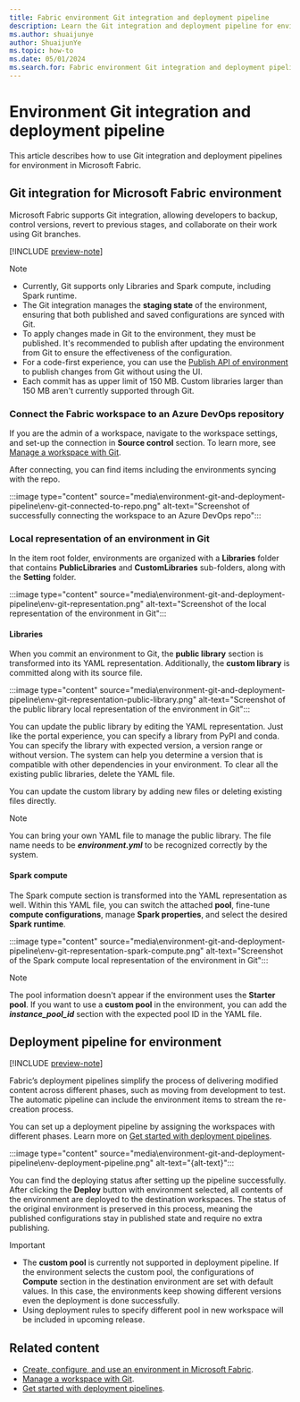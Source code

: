 ```yaml
---
title: Fabric environment Git integration and deployment pipeline
description: Learn the Git integration and deployment pipeline for environment.
ms.author: shuaijunye
author: ShuaijunYe
ms.topic: how-to
ms.date: 05/01/2024
ms.search.for: Fabric environment Git integration and deployment pipeline
---
```


# Environment Git integration and deployment pipeline

This article describes how to use Git integration and deployment pipelines for environment in Microsoft Fabric.

## Git integration for Microsoft Fabric environment

Microsoft Fabric supports Git integration, allowing developers to backup, control versions, revert to previous stages, and collaborate on their work using Git branches.

[!INCLUDE [preview-note](../includes/feature-preview-note.md)]

> [!NOTE]
>
> - Currently, Git supports only Libraries and Spark compute, including Spark runtime.
> - The Git integration manages the **staging state** of the environment, ensuring that both published and saved configurations are synced with Git.
> - To apply changes made in Git to the environment, they must be published. It's recommended to publish after updating the environment from Git to ensure the effectiveness of the configuration.
> - For a code-first experience, you can use the [Publish API of environment](environment-public-APIs.md#make-the-changes-effective) to publish changes from Git without using the UI.
> - Each commit has as upper limit of 150 MB. Custom libraries larger than 150 MB aren't currently supported through Git.

### Connect the Fabric workspace to an Azure DevOps repository

If you are the admin of a workspace, navigate to the workspace settings, and set-up the connection in **Source control** section. To learn more, see [Manage a workspace with Git](../cicd/git-integration/git-get-started.md).

After connecting, you can find items including the environments syncing with the repo.

:::image type="content" source="media\environment-git-and-deployment-pipeline\env-git-connected-to-repo.png" alt-text="Screenshot of successfully connecting the workspace to an Azure DevOps repo":::

### Local representation of an environment in Git

In the item root folder, environments are organized with a **Libraries** folder that contains **PublicLibraries** and **CustomLibraries** sub-folders, along with the **Setting** folder.

:::image type="content" source="media\environment-git-and-deployment-pipeline\env-git-representation.png" alt-text="Screenshot of the local representation of the environment in Git":::

#### Libraries

When you commit an environment to Git, the **public library** section is transformed into its YAML representation. Additionally, the **custom library** is committed along with its source file.

:::image type="content" source="media\environment-git-and-deployment-pipeline\env-git-representation-public-library.png" alt-text="Screenshot of the public library local representation of the environment in Git":::

You can update the public library by editing the YAML representation. Just like the portal experience, you can specify a library from PyPI and conda. You can specify the library with expected version, a version range or without version. The system can help you determine a version that is compatible with other dependencies in your environment. To clear all the existing public libraries, delete the YAML file.

You can update the custom library by adding new files or deleting existing files directly.

> [!NOTE]
> You can bring your own YAML file to manage the public library. The file name needs to be ***environment.yml*** to be recognized correctly by the system.

#### Spark compute

The Spark compute section is transformed into the YAML representation as well. Within this YAML file, you can switch the attached **pool**, fine-tune **compute configurations**, manage **Spark properties**, and select the desired **Spark runtime**.

:::image type="content" source="media\environment-git-and-deployment-pipeline\env-git-representation-spark-compute.png" alt-text="Screenshot of the Spark compute local representation of the environment in Git":::

> [!NOTE]
>
> The pool information doesn't appear if the environment uses the **Starter pool**. If you want to use a **custom pool** in the environment, you can add the ***instance_pool_id*** section with the expected pool ID in the YAML file.

## Deployment pipeline for environment

[!INCLUDE [preview-note](../includes/feature-preview-note.md)]

Fabric’s deployment pipelines simplify the process of delivering modified content across different phases, such as moving from development to test. The automatic pipeline can include the environment items to stream the re-creation process.

You can set up a deployment pipeline by assigning the workspaces with different phases. Learn more on [Get started with deployment pipelines](../cicd/deployment-pipelines/get-started-with-deployment-pipelines.md).

:::image type="content" source="media\environment-git-and-deployment-pipeline\env-deployment-pipeline.png" alt-text="{alt-text}":::

You can find the deploying status after setting up the pipeline successfully. After clicking the **Deploy** button with environment selected, all contents of the environment are deployed to the destination workspaces. The status of the original environment is preserved in this process, meaning the published configurations stay in published state and require no extra publishing.

> [!IMPORTANT]
>
> - The **custom pool** is currently not supported in deployment pipeline. If the environment selects the custom pool, the configurations of **Compute** section in the destination environment are set with default values. In 
 this case, the environments keep showing different versions even the deployment is done successfully.
> - Using deployment rules to specify different pool in new workspace will be included in upcoming release.

## Related content

- [Create, configure, and use an environment in Microsoft Fabric](create-and-use-environment.md).
- [Manage a workspace with Git](../cicd/git-integration/git-get-started.md).
- [Get started with deployment pipelines](../cicd/deployment-pipelines/get-started-with-deployment-pipelines.md).
